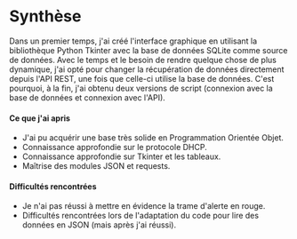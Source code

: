 # Synthèse
Dans un premier temps, j'ai créé l'interface graphique en utilisant la bibliothèque Python Tkinter avec la base de données SQLite comme source de données. Avec le temps et le besoin de rendre quelque chose de plus dynamique, j'ai opté pour changer la récupération de données directement depuis l'API REST, une fois que celle-ci utilise la base de données. C'est pourquoi, à la fin, j'ai obtenu deux versions de script (connexion avec la base de données et connexion avec l'API).

#### Ce que j'ai apris
- J'ai pu acquérir une base très solide en Programmation Orientée Objet.
- Connaissance approfondie sur le protocole DHCP.
- Connaissance approfondie sur Tkinter et les tableaux.
- Maîtrise des modules JSON et requests.

#### Difficultés rencontrées
- Je n'ai pas réussi à mettre en évidence la trame d'alerte en rouge.
- Difficultés rencontrées lors de l'adaptation du code pour lire des données en JSON (mais après j'ai réussi).

